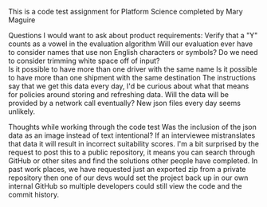 This is a code test assignment for Platform Science completed by Mary Maguire

Questions I would want to ask about product requirements:
Verify that a "Y" counts as a vowel in the evaluation algorithm
Will our evaluation ever have to consider names that use non English characters or symbols?
Do we need to consider trimming white space off of input?  
Is it possible to have more than one driver with the same name
Is it possible to have more than one shipment with the same destination
The instructions say that we get this data every day, I'd be curious about what that means for policies around storing and refreshing data. Will the data will be provided by a network call eventually? New json files every day seems unlikely.  


Thoughts while working through the code test
Was the inclusion of the json data as an image instead of text intentional? If an interviewee mistranslates that data it will result in incorrect suitability scores.
I'm a bit surprised by the request to post this to a public repository, it means you can search through GitHub or other sites and find the solutions other people have completed. In past work places, we have requested just an exported zip from a private repository then one of our devs would set the project back up in our own internal GitHub so multiple developers could still view the code and the commit history.


